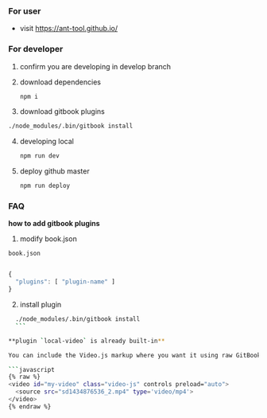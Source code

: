 ### For user

* visit https://ant-tool.github.io/


### For developer


1. confirm you are developing in develop branch

2. download dependencies
	
	```bash
	npm i
	```

3. download gitbook plugins
  
  ```bash
  ./node_modules/.bin/gitbook install
  ```

4. developing local

	```bash
	npm run dev
	```

5. deploy github master

	```bash
	npm run deploy
	```

### FAQ 

**how to add gitbook plugins**

1. modify book.json

  `book.json`
  
  ```javascript
  
  {
    "plugins": [ "plugin-name" ]
  }
  
  ```
2. install plugin
  
  ```bash
	./node_modules/.bin/gitbook install
	```
 
**plugin `local-video` is already built-in**

You can include the Video.js markup where you want it using raw GitBook tags

```javascript
{% raw %}
  <video id="my-video" class="video-js" controls preload="auto">
    <source src="sd1434876536_2.mp4" type='video/mp4'>
  </video>
{% endraw %}
```